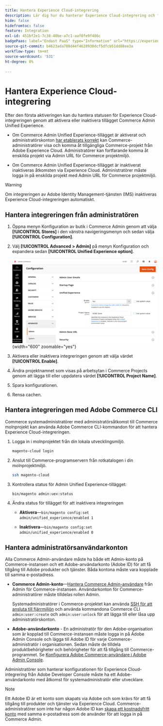 ```yaml
---
title: Hantera Experience Cloud-integrering
description: Lär dig hur du hanterar Experience Cloud-integrering och felsöker problem
hide: false
hidefromtoc: false
feature: Integration
exl-id: 451bf2e1-7c38-40be-a7c1-aaf0fe9f486c
badgePaas: label="Endast PaaS" type="Informative" url="https://experienceleague.adobe.com/sv/docs/commerce/user-guides/product-solutions" tooltip="Gäller endast Adobe Commerce i molnprojekt (Adobe-hanterad PaaS-infrastruktur) och lokala projekt."
source-git-commit: b4623ada788d44f4628930dcf5dfcb51dd88ee3a
workflow-type: tm+mt
source-wordcount: '531'
ht-degree: 0%

---
```


# Hantera Experience Cloud-integrering

Efter den första aktiveringen kan du hantera statusen för Experience Cloud-integreringen genom att aktivera eller inaktivera tillägget Commerce Admin Unified Experience.

- Om Commerce Admin Unified Experience-tillägget är aktiverat och administratörskonton [har etablerats korrekt](#manage-admin-user-accounts) kan Commerce-administratörer visa och komma åt tillgängliga Commerce-projekt från Adobe Experience Cloud. Administratörer kan fortfarande komma åt enskilda projekt via Admin URL för Commerce projektmiljö.

- Om Commerce Admin Unified Experience-tillägget är inaktiverat inaktiveras åtkomsten via Experience Cloud. Administratörer måste logga in på enskilda projekt med Admin URL för Commerce projektmiljö.

>[!WARNING]
>
>Om integreringen av Adobe Identity Management-tjänsten (IMS) inaktiveras Experience Cloud-integreringen automatiskt.

## Hantera integreringen från administratören

1. Öppna menyn Konfiguration av butik i Commerce Admin genom att välja **[!UICONTROL Stores]** i den vänstra navigeringsmenyn och sedan välja **[!UICONTROL Configuration]**.

1. Välj **[!UICONTROL Advanced > Admin]** på menyn Konfiguration och expandera sedan **[!UICONTROL Unified Experience option]**.

   ![Konfiguration av Admin Store för Experience Cloud-integrering](./assets/admin-uex-manage-settings.png){width="600" zoomable="yes"}

1. Aktivera eller inaktivera integreringen genom att välja värdet **[!UICONTROL Enable]**.

1. Ändra projektnamnet som visas på arbetsytan i Commerce Projects genom att lägga till eller uppdatera värdet **[!UICONTROL Project Name]**.

1. Spara konfigurationen.

1. Rensa cachen.

## Hantera integreringen med Adobe Commerce CLI

Commerce systemadministratörer med administratörsåtkomst till Commerce molnprojekt kan använda Adobe Commerce CLI-kommandon för att hantera Experience Cloud-integreringen.

1. Logga in i molnprojektet från din lokala utvecklingsmiljö.

   ```bash
   magento-cloud login
   ```

1. Anslut till Commerce-programservern från rotkatalogen i din molnprojektmiljö.

   ```bash
   ssh magento-cloud
   ```

1. Kontrollera status för Admin Unified Experience-tillägget:

   ```bash
   bin/magento admin:uex:status
   ```

1. Ändra status för tillägget för att inaktivera integreringen

   - **Aktivera**—`bin/magento config:set admin/unified_experience/enabled 1`

   - **Inaktivera**—`bin/magento config:set admin/unified_experience/enabled 0`

## Hantera administratörsanvändarkonton

Alla Commerce Admin-användare måste ha både ett Admin-konto på Commerce-instansen och ett Adobe-användarkonto (Adobe ID) för att få tillgång till Adobe produkter och tjänster. Båda kontona måste vara kopplade till samma e-postadress.

- **Commerce Admin-konto**—[Hantera Commerce Admin-användare](../systems/permissions-users-all.md) från Admin för Commerce-instansen. Användarkonton för Commerce-administratörer måste tilldelas rollen Admin.

  Systemadministratörer i Commerce-projektet kan använda [SSH för att ansluta till fjärrmiljön](https://experienceleague.adobe.com/docs/commerce-cloud-service/user-guide/develop/secure-connections.html?lang=sv-SE#connect-to-a-remote-environment) och använda kommandona Commerce CLI `admin:user:create` och `admin:user:unlock` för att lägga till eller låsa upp administratörskonton.

- **Adobe-användarkonto** - En administratör för den Adobe-organisation som är kopplad till Commerce-instansen måste logga in på Adobe Admin Console och lägga till Adobe ID för varje Commerce-administratör i organisationen. Sedan måste de tilldela produktbehörigheter och behörigheter för att få tillgång till Commerce-programmet. Se [Konfigurera Adobe Commerce-användare i Adobe Admin Console](adobe-ims-config.md#step-4-configure-adobe-commerce-users-in-the-adobe-admin-console).

Administratörer som hanterar konfigurationen för Experience Cloud-integrering från Adobe Developer Console måste ha ett Adobe-användarkonto med åtkomst för systemadministratör eller utvecklare.

>[!NOTE]
>
>Ett Adobe ID är ett konto som skapats via Adobe och som krävs för att få tillgång till produkter och tjänster via Experience Cloud. Commerce-administratörer som inte har någon Adobe ID kan [skapa ett kostnadsfritt konto](https://helpx.adobe.com/se/manage-account/using/create-update-adobe-id.html) med samma e-postadress som de använder för att logga in på Commerce Admin.
